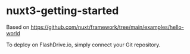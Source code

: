 # nuxt3-getting-started

Based on https://github.com/nuxt/framework/tree/main/examples/hello-world

To deploy on FlashDrive.io, simply connect your Git repository.
